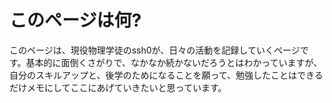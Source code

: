 # このページは何?

このページは、現役物理学徒のssh0が、日々の活動を記録していくページです。基本的に面倒くさがりで、なかなか続かないだろうとはわかっていますが、自分のスキルアップと、後学のためになることを願って、勉強したことはできるだけメモにしてここにあげていきたいと思っています。

##



